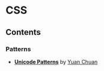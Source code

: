 # CSS

## Contents

### Patterns

- **[Unicode Patterns](https://yuanchuan.name/2018/05/06/unicode-patterns.html)** by [Yuan Chuan](https://yuanchuan.name/)
